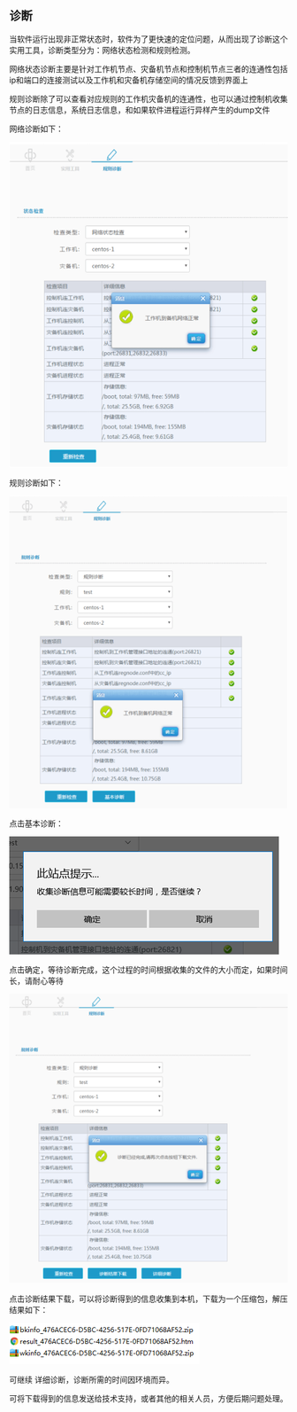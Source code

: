 ## 诊断

当软件运行出现非正常状态时，软件为了更快速的定位问题，从而出现了诊断这个实用工具，诊断类型分为：网络状态检测和规则检测。

网络状态诊断主要是针对工作机节点、灾备机节点和控制机节点三者的连通性包括ip和端口的连接测试以及工作机和灾备机存储空间的情况反馈到界面上

规则诊断除了可以查看对应规则的工作机灾备机的连通性，也可以通过控制机收集节点的日志信息，系统日志信息，和如果软件进程运行异样产生的dump文件

网络诊断如下：

![](/assets/V6.145281.png)

规则诊断如下：

![](/assets/V6.145288.png)

点击基本诊断：

![说明: 1](/assets/V6.039766.png)

点击确定，等待诊断完成，这个过程的时间根据收集的文件的大小而定，如果时间长，请耐心等待

![](/assets/V6.145344.png)

点击诊断结果下载，可以将诊断得到的信息收集到本机，下载为一个压缩包，解压结果如下：

![说明: 1](/assets/V6.039856.png)

可继续  详细诊断，诊断所需的时间因环境而异。

可将下载得到的信息发送给技术支持，或者其他的相关人员，方便后期问题处理。

